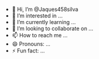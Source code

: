 - 👋 Hi, I’m @Jaques458silva
- 👀 I’m interested in ...
- 🌱 I’m currently learning ...
- 💞️ I’m looking to collaborate on ...
- 📫 How to reach me ...
- 😄 Pronouns: ...
- ⚡ Fun fact: ...

<!---
Jaques458silva/Jaques458silva is a ✨ special ✨ repository because its `README.md` (this file) appears on your GitHub profile.
You can click the Preview link to take a look at your changes.
--->
